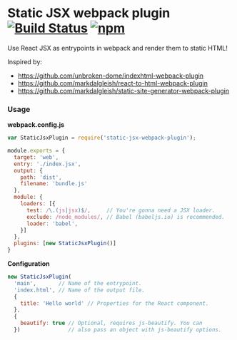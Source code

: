 # Static JSX webpack plugin [![Build Status](https://travis-ci.org/mfellner/static-jsx-webpack-plugin.svg?branch=master)](https://travis-ci.org/mfellner/static-jsx-webpack-plugin) [![npm](https://img.shields.io/npm/v/static-jsx-webpack-plugin.svg)](https://www.npmjs.com/package/static-jsx-webpack-plugin)

Use React JSX as entrypoints in webpack and render them to static HTML!

Inspired by:

* https://github.com/unbroken-dome/indexhtml-webpack-plugin
* https://github.com/markdalgleish/react-to-html-webpack-plugin
* https://github.com/markdalgleish/static-site-generator-webpack-plugin

### Usage

**webpack.config.js**

```javascript
var StaticJsxPlugin = require('static-jsx-webpack-plugin');

module.exports = {
  target: 'web',
  entry: './index.jsx',
  output: {
    path: 'dist',
    filename: 'bundle.js'
  },
  module: {
    loaders: [{
      test: /\.(js|jsx)$/,     // You're gonna need a JSX loader.
      exclude: /node_modules/, // Babel (babeljs.io) is recommended.
      loader: 'babel',
    }]
  },
  plugins: [new StaticJsxPlugin()]
}
```

**Configuration**

```javascript
new StaticJsxPlugin(
  'main',       // Name of the entrypoint.
  'index.html', // Name of the output file.
  {
    title: 'Hello world' // Properties for the React component.
  },
  {
    beautify: true // Optional, requires js-beautify. You can
  })               // also pass an object with js-beautify options.
```
